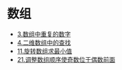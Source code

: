 # 数组
- [3.数组中重复的数字](./3_DuplicationInArray/ReadMe.md)
- [4.二维数组中的查找](./4_findNumberIn2DArray/ReadMe.md)
- [11.旋转数组求最小值](./11_MinNumberInRotatedArray/ReadMe.md)
- [21.调整数组顺序使奇数位于偶数前面](./21ReorderArray/ReadMe.md)
